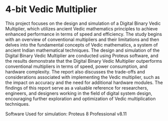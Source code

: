 # 4-bit Vedic Multiplier
This project focuses on the design and simulation of a Digital Binary Vedic Multiplier, which utilizes ancient Vedic mathematics principles to achieve enhanced performance in terms of speed and efficiency. The study begins with an overview of conventional multipliers and their limitations and then delves into the fundamental concepts of Vedic mathematics, a system of ancient Indian mathematical techniques. The design and simulation of the Digital Binary Vedic Multiplier are conducted using Proteus software, and the results demonstrate that the Digital Binary Vedic Multiplier outperforms conventional multipliers in terms of speed, power consumption, and hardware complexity. The report also discusses the trade-offs and considerations associated with implementing the Vedic multiplier, such as the impact on accuracy and the need for additional hardware modules. The findings of this report serve as a valuable reference for researchers, engineers, and designers working in the field of digital system design, encouraging further exploration and optimization of Vedic multiplication techniques.

Software Used for simulation: Proteus 8 Professional v8.11
